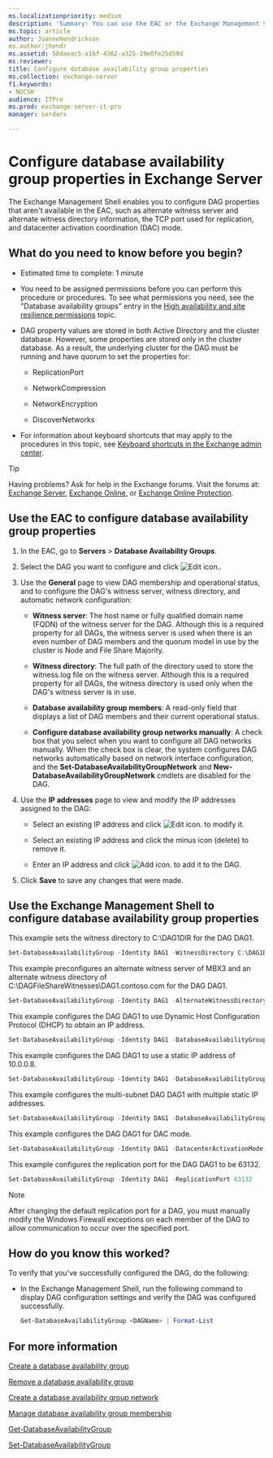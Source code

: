 ```yaml
---
ms.localizationpriority: medium
description: 'Summary: You can use the EAC or the Exchange Management Shell to configure the properties of a database availability group (DAG), including DAG IP address configuration, the witness server, and the witness directory.'
ms.topic: article
author: JoanneHendrickson
ms.author:jhendr
ms.assetid: 50daeac5-a16f-4362-a325-19e0fe25d59d
ms.reviewer:
title: Configure database availability group properties
ms.collection: exchange-server
f1.keywords:
- NOCSH
audience: ITPro
ms.prod: exchange-server-it-pro
manager: serdars

---
```


# Configure database availability group properties in Exchange Server

The Exchange Management Shell enables you to configure DAG properties that aren't available in the EAC, such as alternate witness server and alternate witness directory information, the TCP port used for replication, and datacenter activation coordination (DAC) mode.

## What do you need to know before you begin?

- Estimated time to complete: 1 minute

- You need to be assigned permissions before you can perform this procedure or procedures. To see what permissions you need, see the "Database availability groups" entry in the [High availability and site resilience permissions](../../permissions/feature-permissions/ha-permissions.md) topic.

- DAG property values are stored in both Active Directory and the cluster database. However, some properties are stored only in the cluster database. As a result, the underlying cluster for the DAG must be running and have quorum to set the properties for:

  - ReplicationPort

  - NetworkCompression

  - NetworkEncryption

  - DiscoverNetworks

- For information about keyboard shortcuts that may apply to the procedures in this topic, see [Keyboard shortcuts in the Exchange admin center](../../about-documentation/exchange-admin-center-keyboard-shortcuts.md).

> [!TIP]
> Having problems? Ask for help in the Exchange forums. Visit the forums at: [Exchange Server](https://social.technet.microsoft.com/forums/office/home?category=exchangeserver), [Exchange Online](https://social.technet.microsoft.com/forums/msonline/home?forum=onlineservicesexchange), or [Exchange Online Protection](https://social.technet.microsoft.com/forums/forefront/home?forum=FOPE).

## Use the EAC to configure database availability group properties

1. In the EAC, go to **Servers** \> **Database Availability Groups**.

2. Select the DAG you want to configure and click ![Edit icon.](../../media/ITPro_EAC_EditIcon.png).

3. Use the **General** page to view DAG membership and operational status, and to configure the DAG's witness server, witness directory, and automatic network configuration:

   - **Witness server**: The host name or fully qualified domain name (FQDN) of the witness server for the DAG. Although this is a required property for all DAGs, the witness server is used when there is an even number of DAG members and the quorum model in use by the cluster is Node and File Share Majority.

   - **Witness directory**: The full path of the directory used to store the witness.log file on the witness server. Although this is a required property for all DAGs, the witness directory is used only when the DAG's witness server is in use.

   - **Database availability group members**: A read-only field that displays a list of DAG members and their current operational status.

   - **Configure database availability group networks manually**: A check box that you select when you want to configure all DAG networks manually. When the check box is clear, the system configures DAG networks automatically based on network interface configuration, and the **Set-DatabaseAvailabilityGroupNetwork** and **New-DatabaseAvailabilityGroupNetwork** cmdlets are disabled for the DAG.

4. Use the **IP addresses** page to view and modify the IP addresses assigned to the DAG:

   - Select an existing IP address and click ![Edit icon.](../../media/ITPro_EAC_EditIcon.png) to modify it.

   - Select an existing IP address and click the minus icon (delete) to remove it.

   - Enter an IP address and click ![Add icon.](../../media/ITPro_EAC_AddIcon.png) to add it to the DAG.

5. Click **Save** to save any changes that were made.

## Use the Exchange Management Shell to configure database availability group properties

This example sets the witness directory to C:\DAG1DIR for the DAG DAG1.

```powershell
Set-DatabaseAvailabilityGroup -Identity DAG1 -WitnessDirectory C:\DAG1DIR
```

This example preconfigures an alternate witness server of MBX3 and an alternate witness directory of C:\DAGFileShareWitnesses\DAG1.contoso.com for the DAG DAG1.

```powershell
Set-DatabaseAvailabilityGroup -Identity DAG1 -AlternateWitnessDirectory C:\DAGFileShareWitnesses\DAG1.contoso.com -AlternateWitnessServer MBX3
```

This example configures the DAG DAG1 to use Dynamic Host Configuration Protocol (DHCP) to obtain an IP address.

```powershell
Set-DatabaseAvailabilityGroup -Identity DAG1 -DatabaseAvailabilityGroupIPAddresses 0.0.0.0
```

This example configures the DAG DAG1 to use a static IP address of 10.0.0.8.

```powershell
Set-DatabaseAvailabilityGroup -Identity DAG1 -DatabaseAvailabilityGroupIPAddresses 10.0.0.8
```

This example configures the multi-subnet DAG DAG1 with multiple static IP addresses.

```powershell
Set-DatabaseAvailabilityGroup -Identity DAG1 -DatabaseAvailabilityGroupIPAddresses 10.0.0.8,10.0.1.8
```

This example configures the DAG DAG1 for DAC mode.

```powershell
Set-DatabaseAvailabilityGroup -Identity DAG1 -DatacenterActivationMode DagOnly
```

This example configures the replication port for the DAG DAG1 to be 63132.

```powershell
Set-DatabaseAvailabilityGroup -Identity DAG1 -ReplicationPort 63132
```

> [!NOTE]
> After changing the default replication port for a DAG, you must manually modify the Windows Firewall exceptions on each member of the DAG to allow communication to occur over the specified port.

## How do you know this worked?

To verify that you've successfully configured the DAG, do the following:

- In the Exchange Management Shell, run the following command to display DAG configuration settings and verify the DAG was configured successfully.

  ```powershell
  Get-DatabaseAvailabilityGroup <DAGName> | Format-List
  ```

## For more information

[Create a database availability group](create-dags.md)

[Remove a database availability group](remove-dags.md)

[Create a database availability group network](create-dag-networks.md)

[Manage database availability group membership](dag-memberships.md)

[Get-DatabaseAvailabilityGroup](/powershell/module/exchange/get-databaseavailabilitygroup)

[Set-DatabaseAvailabilityGroup](/powershell/module/exchange/set-databaseavailabilitygroup)